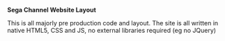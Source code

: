**Sega Channel Website Layout**

This is all majorly pre production code and layout.
The site is all written in native HTML5, CSS and JS, no external libraries required (eg no JQuery)
